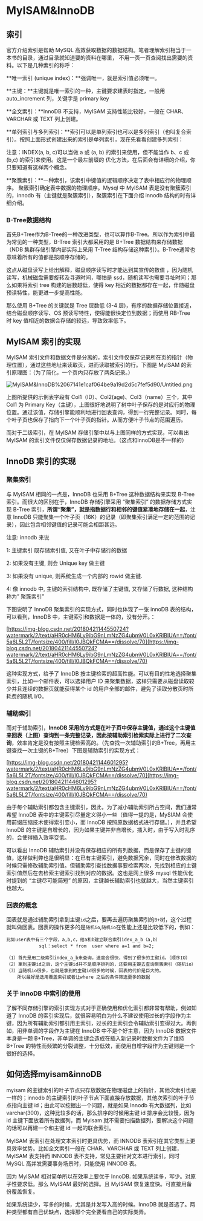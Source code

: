 # MyISAM&InnoDB

## 索引

官方介绍索引是帮助 MySQL 高效获取数据的数据结构。笔者理解索引相当于一本书的目录，通过目录就知道要的资料在哪里， 不用一页一页查阅找出需要的资料。以下是几种索引的称呼：

**唯一索引 (unique index)：**强调唯一，就是索引值必须唯一。

**主键：**主键就是唯一索引的一种，主键要求建表时指定，一般用 auto_increment 列，关键字是 primary key

**全文索引：**InnoDB 不支持，MyISAM 支持性能比较好，一般在 CHAR、VARCHAR 或 TEXT 列上创建。

**单列索引与多列索引：**索引可以是单列索引也可以是多列索引（也叫复合索引）。按照上面形式创建出来的索引是单列索引，现在先看看创建多列索引：

注意：INDEX(a, b, c)可以当做 a 或 (a, b) 的索引来使用，但不能当作 b、c 或 (b,c) 的索引来使用。这是一个最左前缀的 优化方法，在后面会有详细的介绍，你只要知道有这样两个概念。

**聚簇索引：**一种索引，该索引中键值的逻辑顺序决定了表中相应行的物理顺序。 聚簇索引确定表中数据的物理顺序。Mysql 中 MyISAM 表是没有聚簇索引的，innodb 有（主键就是聚簇索引），聚簇索引在下面介绍 innodb 结构的时有详细介绍。

### B-Tree数据结构

首先B+Tree作为B-Tree的一种改进类型，也可以算作B-Tree。所以作为索引中最为常见的一种类型，B-Tree 索引大都采用的是 B+Tree 数据结构来存储数据（NDB 集群存储引擎内部实际上采用 T-Tree 结构存储这种索引）。B-Tree通常也意味着所有的值都是按顺序存储的。

这点从磁盘读写上给出解释，磁盘顺序读写时才能达到其宣传的数值 ，因为随机读写，机械磁盘需要旋转及寻道时间，哪怕是 ssd，随机读写也需要寻址时间；那么如果将索引 tree 构建的层数越低，使得 key 相近的数据都存在一起，伴随磁盘预读特性，能更进一步提高性能。

那么使用 B+Tree 的关键就是 Tree 层数低 (3-4 层)，有序的数据存储位置接近，结合磁盘顺序读写、OS 预读写特性，使得能很快定位到数据；而使用 RB-Tree 时 key 值相近的数据会存储的较远，导致效率低下。

## MyISAM 索引的实现

MyISAM 索引文件和数据文件是分离的，索引文件仅保存记录所在页的指针（物理位置），通过这些地址来读取页，进而读取被索引的行。下图是 MyISAM 的索引原理图：（为了简化，一个页内只存放了两条记录。）

![MyISAM&InnoDB%2067141e1caf064be9a19d2d5c7fef5d90/Untitled.png](MyISAM&InnoDB%2067141e1caf064be9a19d2d5c7fef5d90/Untitled.png)

上图所提供的示例表字段有 Col1（ID）、Col2(age)、Col3（name）三个，其中 Col1 为 Primary Key（主键），上图很好地说明了树中叶子保存的是对应行的物理位置。通过该值，存储引擎能顺利地进行回表查询，得到一行完整记录。同时，每个叶子页也保存了指向下一个叶子页的指针。从而方便叶子节点的范围遍历。

而对于二级索引，在 MyISAM 存储引擎中以与上图同样的方式实现，可以看出 MyISAM 的索引文件仅仅保存数据记录的地址。（这点和InnoDB是不一样的）

## InnoDB 索引的实现

### 聚集索引

与 MyISAM 相同的一点是，InnoDB 也采用 B+Tree 这种数据结构来实现 B-Tree 索引。而很大的区别在于，InnoDB 存储引擎采用 “聚集索引” 的数据存储方式实现 B-Tree 索引，**所谓“聚集”，就是指数据行和相邻的键值紧凑地存储在一起**，注意 InnoDB 只能聚集一个叶子页（16K）的记录（即聚集索引满足一定的范围的记录），因此包含相邻键值的记录可能会相距甚远。

注意: innodb 来说

1: 主键索引 既存储索引值, 又在叶子中存储行的数据

2: 如果没有主键, 则会 Unique key 做主键

3: 如果没有 unique, 则系统生成一个内部的 rowid 做主键.

4: 像 innodb 中, 主键的索引结构中, 既存储了主键值, 又存储了行数据, 这种结构称为” 聚簇索引”

下图说明了 InnoDB 聚集索引的实现方式，同时也体现了一张 innoDB 表的结构，可以看到，InnoDB 中，主键索引和数据是一体的，没有分开。：

[https://img-blog.csdn.net/20180421144550724?watermark/2/text/aHR0cHM6Ly9ibG9nLmNzZG4ubmV0L0xKRlBIUA==/font/5a6L5L2T/fontsize/400/fill/I0JBQkFCMA==/dissolve/70](https://img-blog.csdn.net/20180421144550724?watermark/2/text/aHR0cHM6Ly9ibG9nLmNzZG4ubmV0L0xKRlBIUA==/font/5a6L5L2T/fontsize/400/fill/I0JBQkFCMA==/dissolve/70)

这种实现方式，给予了 InnoDB 按主键检索的超高性能。可以有目的性地选择聚集索引，比如一个邮件表，可以选择用户 ID 来聚集数据，这样只需要从磁盘读取较少并且连续的数据页就能获得某个 id 的用户全部的邮件，避免了读取分散页时所耗费的随机 I/O。

### 辅助索引

而对于辅助索引，**InnoDB 采用的方式是在叶子页中保存主键值，通过这个主键值来回表（上图）查询到一条完整记录，因此按辅助索引检索实际上进行了二次查询**，效率肯定是没有按照主键检索高的。（先查找一次辅助索引的B+Tree，再用主键查找一次主键的B+Tree）下图是辅助索引的实现方式：

[https://img-blog.csdn.net/20180421144601295?watermark/2/text/aHR0cHM6Ly9ibG9nLmNzZG4ubmV0L0xKRlBIUA==/font/5a6L5L2T/fontsize/400/fill/I0JBQkFCMA==/dissolve/70](https://img-blog.csdn.net/20180421144601295?watermark/2/text/aHR0cHM6Ly9ibG9nLmNzZG4ubmV0L0xKRlBIUA==/font/5a6L5L2T/fontsize/400/fill/I0JBQkFCMA==/dissolve/70)

由于每个辅助索引都包含主键索引，因此，为了减小辅助索引所占空间，我们通常希望 InnoDB 表中的主键索引尽量定义得小一些（值得一提的是，MySIAM 会使用前缀压缩技术使得索引变小，而 InnoDB 按照原数据格式进行存储。），并且希望 InnoDB 的主键是自增长的，因为如果主键并非自增长，插入时，由于写入时乱序的，会使得插入效率变低。

可以看出 InnoDB 辅助索引并没有保存相应的所有列数据，而是保存了主键的键值，这样做利弊也是很明显：在已有主键索引，避免数据冗余，同时在修改数据的时候只需修改辅助索引值。但辅助索引查找数据事要检索两次，先找到相应的主键索引值然后在去检索主键索引找到对应的数据。这也是网上很多 mysql 性能优化时提到的 “主键尽可能简短” 的原因，主键越长辅助索引也就越大，当然主键索引也越大。

### 回表的概念

回表就是通过辅助索引拿到主键`id`之后，要再去遍历聚集索引的`B+`树，这个过程就叫做回表。回表的操作更多的是`随机io`,`随机io`在性能上还是比较低下的，例如：

```
比如user表中有三个字段，a,b,c，给a和b建立联合索引idex_a_b（a,b）
			sql：select * from  user where a=1 and b=2;
			
（1）首先是用二级索引index_a_b来查询，速度会很快，得到了很多的主键id。（顺序IO）
（2）拿到主键id之后，这个主键id并不是顺序排列的，还要用主键去查询聚簇索引（随机io）
（3）当随机io很多，也就是拿到的主键id很多的时候，回表的代价是巨大的。
	所以最好是选用覆盖索引或者让where 之后的条件筛选更多的数据
```

### **关于 innoDB 中索引的使用**

了解不同存储引擎的索引实现方式对于正确使用和优化索引都非常有帮助，例如知道了 InnoDB 的索引实现后，就很容易明白为什么不建议使用过长的字段作为主键，因为所有辅助索引都引用主索引，过长的主索引会令辅助索引变得过大。再例如，用非单调的字段作为主键在 InnoDB 中不是个好主意，因为 InnoDB 数据文件本身是一颗 B+Tree，非单调的主键会造成在插入新记录时数据文件为了维持 B+Tree 的特性而频繁的分裂调整，十分低效，而使用自增字段作为主键则是一个很好的选择。

## 如何选择myisam&innoDB

myisam 的主键索引的叶子节点只存放数据在物理磁盘上的指针，其他次索引也是一样的；innodb 的主键索引的叶子节点下面直接存放数据，其他次索引的叶子节点指向主键 id；由此可以挖掘出一个问题，就是如果 Innodb 有大数据列，比如 varchar(300)，这种比较多的话，那么排序的时候用主键 id 排序会比较慢，因为 id 主键下面放着所有数据列，而 Myisam 就不需要扫描数据列，要解决这个问题的话可以再建一个和主键 id 一起的联合索引。

MyISAM 表索引在处理文本索引时更具优势，而 INNODB 表索引在其它类型上更具效率优势。比如全文索引一般在 CHAR、VARCHAR 或 TEXT 列上创建，MyISAM 表支持而 INNODB 表不支持，常见主要针对文本进行索引。同时 MySQL 高并发需要事务场景时，只能使用 INNODB 表。

因为 MyISAM 相对简单所以在效率上要优于 InnoDB. 如果系统读多，写少。对原子性要求低。那么 MyISAM 最好的选择。且 MyISAM 恢复速度快。可直接用备份覆盖恢复。

如果系统读少，写多的时候，尤其是并发写入高的时候。InnoDB 就是首选了。两种类型都有自己优缺点，选择那个完全要看自己的实际类弄。
